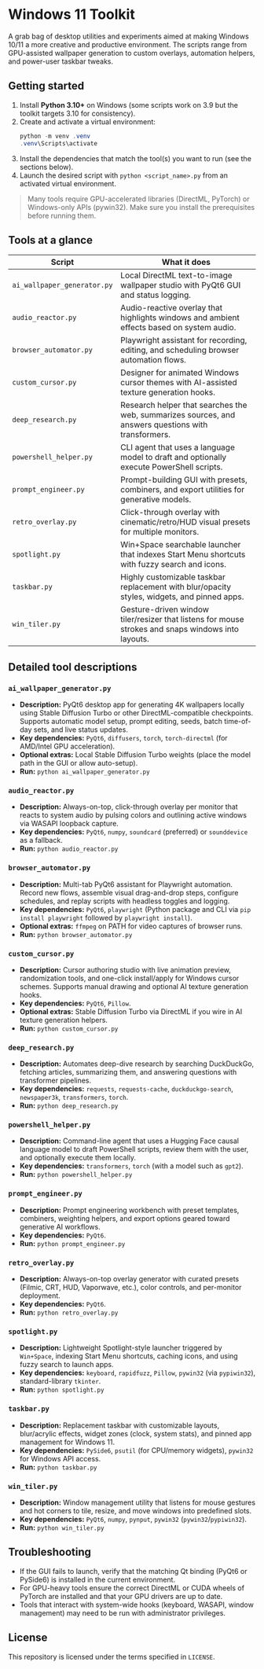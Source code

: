 # Windows 11 Toolkit

A grab bag of desktop utilities and experiments aimed at making Windows 10/11 a more creative and productive environment.  The scripts range from GPU-assisted wallpaper generation to custom overlays, automation helpers, and power-user taskbar tweaks.

## Getting started

1. Install **Python 3.10+** on Windows (some scripts work on 3.9 but the toolkit targets 3.10 for consistency).
2. Create and activate a virtual environment:
   ```powershell
   python -m venv .venv
   .venv\Scripts\activate
   ```
3. Install the dependencies that match the tool(s) you want to run (see the sections below).
4. Launch the desired script with `python <script_name>.py` from an activated virtual environment.

> Many tools require GPU-accelerated libraries (DirectML, PyTorch) or Windows-only APIs (pywin32).  Make sure you install the prerequisites before running them.

## Tools at a glance

| Script | What it does |
| --- | --- |
| `ai_wallpaper_generator.py` | Local DirectML text-to-image wallpaper studio with PyQt6 GUI and status logging. |
| `audio_reactor.py` | Audio-reactive overlay that highlights windows and ambient effects based on system audio. |
| `browser_automator.py` | Playwright assistant for recording, editing, and scheduling browser automation flows. |
| `custom_cursor.py` | Designer for animated Windows cursor themes with AI-assisted texture generation hooks. |
| `deep_research.py` | Research helper that searches the web, summarizes sources, and answers questions with transformers. |
| `powershell_helper.py` | CLI agent that uses a language model to draft and optionally execute PowerShell scripts. |
| `prompt_engineer.py` | Prompt-building GUI with presets, combiners, and export utilities for generative models. |
| `retro_overlay.py` | Click-through overlay with cinematic/retro/HUD visual presets for multiple monitors. |
| `spotlight.py` | Win+Space searchable launcher that indexes Start Menu shortcuts with fuzzy search and icons. |
| `taskbar.py` | Highly customizable taskbar replacement with blur/opacity styles, widgets, and pinned apps. |
| `win_tiler.py` | Gesture-driven window tiler/resizer that listens for mouse strokes and snaps windows into layouts. |

## Detailed tool descriptions

### `ai_wallpaper_generator.py`
- **Description:** PyQt6 desktop app for generating 4K wallpapers locally using Stable Diffusion Turbo or other DirectML-compatible checkpoints.  Supports automatic model setup, prompt editing, seeds, batch time-of-day sets, and live status updates.
- **Key dependencies:** `PyQt6`, `diffusers`, `torch`, `torch-directml` (for AMD/Intel GPU acceleration).
- **Optional extras:** Local Stable Diffusion Turbo weights (place the model path in the GUI or allow auto-setup).
- **Run:** `python ai_wallpaper_generator.py`

### `audio_reactor.py`
- **Description:** Always-on-top, click-through overlay per monitor that reacts to system audio by pulsing colors and outlining active windows via WASAPI loopback capture.
- **Key dependencies:** `PyQt6`, `numpy`, `soundcard` (preferred) or `sounddevice` as a fallback.
- **Run:** `python audio_reactor.py`

### `browser_automator.py`
- **Description:** Multi-tab PyQt6 assistant for Playwright automation.  Record new flows, assemble visual drag-and-drop steps, configure schedules, and replay scripts with headless toggles and logging.
- **Key dependencies:** `PyQt6`, `playwright` (Python package and CLI via `pip install playwright` followed by `playwright install`).
- **Optional extras:** `ffmpeg` on PATH for video captures of browser runs.
- **Run:** `python browser_automator.py`

### `custom_cursor.py`
- **Description:** Cursor authoring studio with live animation preview, randomization tools, and one-click install/apply for Windows cursor schemes.  Supports manual drawing and optional AI texture generation hooks.
- **Key dependencies:** `PyQt6`, `Pillow`.
- **Optional extras:** Stable Diffusion Turbo via DirectML if you wire in AI texture generation helpers.
- **Run:** `python custom_cursor.py`

### `deep_research.py`
- **Description:** Automates deep-dive research by searching DuckDuckGo, fetching articles, summarizing them, and answering questions with transformer pipelines.
- **Key dependencies:** `requests`, `requests-cache`, `duckduckgo-search`, `newspaper3k`, `transformers`, `torch`.
- **Run:** `python deep_research.py`

### `powershell_helper.py`
- **Description:** Command-line agent that uses a Hugging Face causal language model to draft PowerShell scripts, review them with the user, and optionally execute them locally.
- **Key dependencies:** `transformers`, `torch` (with a model such as `gpt2`).
- **Run:** `python powershell_helper.py`

### `prompt_engineer.py`
- **Description:** Prompt engineering workbench with preset templates, combiners, weighting helpers, and export options geared toward generative AI workflows.
- **Key dependencies:** `PyQt6`.
- **Run:** `python prompt_engineer.py`

### `retro_overlay.py`
- **Description:** Always-on-top overlay generator with curated presets (Filmic, CRT, HUD, Vaporwave, etc.), color controls, and per-monitor deployment.
- **Key dependencies:** `PyQt6`.
- **Run:** `python retro_overlay.py`

### `spotlight.py`
- **Description:** Lightweight Spotlight-style launcher triggered by `Win+Space`, indexing Start Menu shortcuts, caching icons, and using fuzzy search to launch apps.
- **Key dependencies:** `keyboard`, `rapidfuzz`, `Pillow`, `pywin32` (via `pypiwin32`), standard-library `tkinter`.
- **Run:** `python spotlight.py`

### `taskbar.py`
- **Description:** Replacement taskbar with customizable layouts, blur/acrylic effects, widget zones (clock, system stats), and pinned app management for Windows 11.
- **Key dependencies:** `PySide6`, `psutil` (for CPU/memory widgets), `pywin32` for Windows API access.
- **Run:** `python taskbar.py`

### `win_tiler.py`
- **Description:** Window management utility that listens for mouse gestures and hot corners to tile, resize, and move windows into predefined slots.
- **Key dependencies:** `PyQt6`, `numpy`, `pynput`, `pywin32` (`pywin32`/`pypiwin32`).
- **Run:** `python win_tiler.py`

## Troubleshooting

- If the GUI fails to launch, verify that the matching Qt binding (PyQt6 or PySide6) is installed in the current environment.
- For GPU-heavy tools ensure the correct DirectML or CUDA wheels of PyTorch are installed and that your GPU drivers are up to date.
- Tools that interact with system-wide hooks (keyboard, WASAPI, window management) may need to be run with administrator privileges.

## License

This repository is licensed under the terms specified in `LICENSE`.
